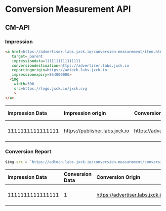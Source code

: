 # Conversion Measurement API

## CM-API

### Impression

```html
<a href=https://advertiser.labs.jxck.io/conversion-measurement/item.html
   target=_parent
   impressiondata=1111111111111111
   conversiondestination=https://advertiser.labs.jxck.io
   reportingorigin=https://adtech.labs.jxck.io
   impressionexpiry=864000000>
  <img
    width=300
    src=https://logo.jxck.io/jxck.svg
    >
</a>
```

| Impression Data  | Impression origin              | Conversion Destination          | Reporting Origin            | Impression Time       | Expiry Time          |
|:-----------------|:-------------------------------|:--------------------------------|:----------------------------|:----------------------|:---------------------|
| 1111111111111111 | https://publisher.labs.jxck.io | https://advertiser.labs.jxck.io | https://adtech.labs.jxck.io | 2/25/2021, 3:52:16 PM | 3/7/2021, 3:52:16 PM |



### Conversion Report

```js
$img.src = `https://adtech.labs.jxck.io/conversion-measurement/conversion.cgi?${search.toString()}`
```


| Impression Data  | Conversion Data | Conversion Origin               | Reporting Origin            | Report Time           | Attribution Credit |
|:-----------------|:----------------|:--------------------------------|:----------------------------|:----------------------|:-------------------|
| 1111111111111111 | 1               | https://advertiser.labs.jxck.io | https://adtech.labs.jxck.io | 2/27/2021, 3:52:16 PM | 100                |
